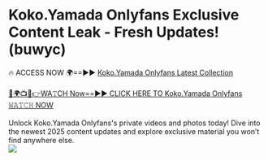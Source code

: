 # Koko.Yamada Onlyfans Exclusive Content Leak - Fresh Updates! (buwyc)

🔥 ACCESS NOW 🌍==►► <a href="https://tinyurl.com/kvy9nzfs" rel="nofollow">Koko.Yamada Onlyfans Latest Collection</a>
<br><br>
[🔴🌍📺📱👉WA𝚃CH Now==►► CLICK HERE TO Koko.Yamada Onlyfans 𝚆𝙰𝚃𝙲𝙷 NOW](https://tinyurl.com/kvy9nzfs)
<br><br>
Unlock Koko.Yamada Onlyfans's private videos and photos today! Dive into the newest 2025 content updates and explore exclusive material you won’t find anywhere else.
<br>
<a href="https://tinyurl.com/kvy9nzfs" rel="nofollow" data-target="animated-image.originalLink"><img src="https://camo.githubusercontent.com/8a4f000d20f83aca3bf7ec5f350d767afa0574a8a352519fd8cfa583a6f93a33/68747470733a2f2f692e696d6775722e636f6d2f644a486b345a712e676966" data-canonical-src="https://i.imgur.com/dJHk4Zq.gif" style="max-width: 100%; display: inline-block;" data-target="animated-image.originalImage"></a>
<br>
